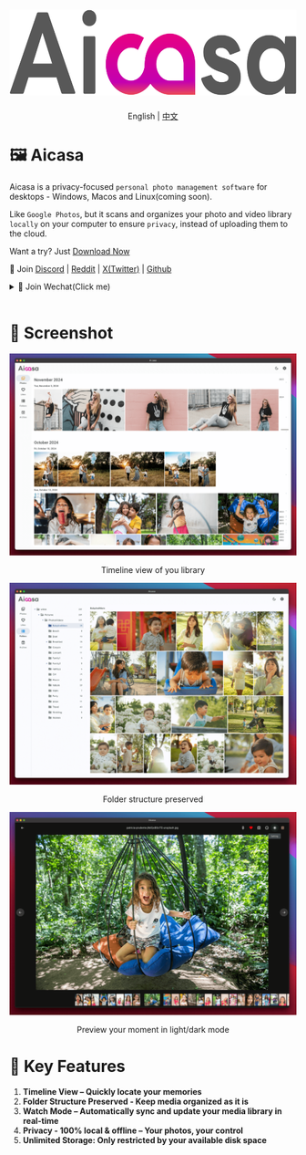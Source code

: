 <h1 align="center">
  <a href="https://github.com/kangfenmao/cherry-studio/releases">
    <img src="https://github.com/aicasa-ai/Aicasa/blob/main/assets/aicasa-logo.png?raw=true" height="150" alt="Aicasa Logo" /><br>
  </a>
</h1>
<p align="center">English | <a href="./docs/README.zh.md">中文</a></p>

# 🖼️ Aicasa

Aicasa is a privacy-focused `personal photo management software` for desktops - Windows, Macos and Linux(coming soon).

Like `Google Photos`, but it scans and organizes your photo and video library `locally` on your computer to ensure `privacy`, instead of uploading them to the cloud.

Want a try? Just [Download Now](https://github.com/aicasa-ai/Aicasa/releases/latest)

👏 Join [Discord](https://discord.gg/VCqXcAz6Js) | [Reddit](https://www.reddit.com/r/Aicasa/) | [X(Twitter)](https://x.com/wikkefly) | [Github](https://github.com/aicasa-ai/Aicasa)

<details>
<summary>👏 Join Wechat(Click me)</summary>
![Wechat QR Code](https://github.com/aicasa-ai/Aicasa/blob/main/assets/wechat-qrcode.png?raw=true)
</details>

<br />

# 🌠 Screenshot

![Screenshot 1](https://github.com/aicasa-ai/Aicasa/blob/main/assets/screenshot-1.png?raw=true)

<p align="center">Timeline view of you library</p>

![Screenshot 2](https://github.com/aicasa-ai/Aicasa/blob/main/assets/screenshot-2.png?raw=true)

<p align="center">Folder structure preserved</p>

![Screenshot 3](https://github.com/aicasa-ai/Aicasa/blob/main/assets/screenshot-3.png?raw=true)

<p align="center">Preview your moment in light/dark mode</p>

# 🌟 Key Features

1. **Timeline View – Quickly locate your memories**
2. **Folder Structure Preserved - Keep media organized as it is**
3. **Watch Mode – Automatically sync and update your media library in real-time**
4. **Privacy - 100% local & offline – Your photos, your control**
5. **Unlimited Storage: Only restricted by your available disk space**
